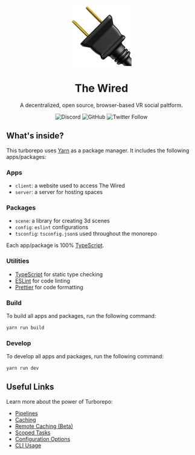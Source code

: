 <div align="center">
<img src="./apps/client/public/images/plug.png" />
<h1>The Wired</h1>
<p>A decentralized, open source, browser-based VR social paltform.</p>

<img alt="Discord" src="https://img.shields.io/discord/918705784311939134?label=discord">
<img alt="GitHub" src="https://img.shields.io/github/license/wired-xr/wired">
<img alt="Twitter Follow" src="https://img.shields.io/twitter/follow/TheWiredXR?style=social">
</div>

## What's inside?

This turborepo uses [Yarn](https://yarnpkg.com/) as a package manager. It includes the following apps/packages:

### Apps

- `client`: a website used to access The Wired
- `server`: a server for hosting spaces

### Packages

- `scene`: a library for creating 3d scenes
- `config`: `eslint` configurations
- `tsconfig`: `tsconfig.json`s used throughout the monorepo

Each app/package is 100% [TypeScript](https://www.typescriptlang.org/).

### Utilities

- [TypeScript](https://www.typescriptlang.org/) for static type checking
- [ESLint](https://eslint.org/) for code linting
- [Prettier](https://prettier.io) for code formatting

### Build

To build all apps and packages, run the following command:

```bash
yarn run build
```

### Develop

To develop all apps and packages, run the following command:

```bash
yarn run dev
```

## Useful Links

Learn more about the power of Turborepo:

- [Pipelines](https://turborepo.org/docs/features/pipelines)
- [Caching](https://turborepo.org/docs/features/caching)
- [Remote Caching (Beta)](https://turborepo.org/docs/features/remote-caching)
- [Scoped Tasks](https://turborepo.org/docs/features/scopes)
- [Configuration Options](https://turborepo.org/docs/reference/configuration)
- [CLI Usage](https://turborepo.org/docs/reference/command-line-reference)
